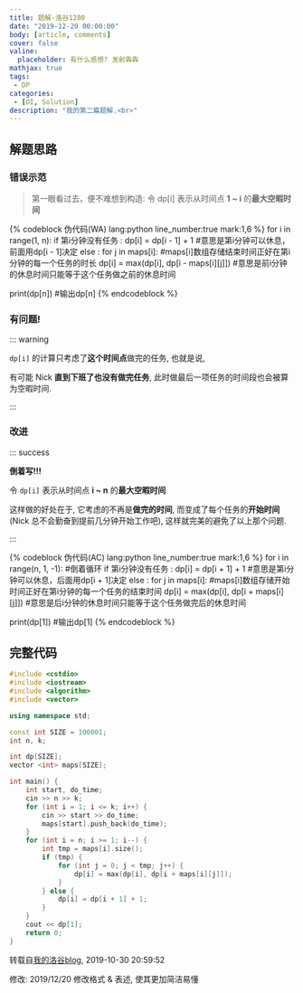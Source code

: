 ```yaml
---
title: 题解-洛谷1280
date: "2019-12-20 00:00:00"
body: [article, comments]
cover: false
valine:
  placeholder: 有什么感想? 发射犇犇
mathjax: true
tags: 
 - DP
categories:
 - [OI, Solution]
description: "我的第二篇题解.<br>"
---
```


## 解题思路

### 错误示范

> 第一眼看过去，便不难想到构造:
> 令 dp[i] 表示从时间点 **1 ~ i** 的**最大空暇时间**

{% codeblock 伪代码(WA) lang:python line_number:true mark:1,6 %}
for i in range(1, n):
  if 第i分钟没有任务 :
      dp[i] = dp[i - 1] + 1 #意思是第i分钟可以休息，前面用dp[i - 1]决定
  else :
      for j in maps[i]: #maps[i]数组存储结束时间正好在第i分钟的每一个任务的时长
			dp[i] = max(dp[i], dp[i - maps[i][j]])
			#意思是前i分钟的休息时间只能等于这个任务做之前的休息时间

print(dp[n]) #输出dp[n]
{% endcodeblock %}

### 有问题!

::: warning

`dp[i]` 的计算只考虑了**这个时间点**做完的任务, 也就是说,

有可能 Nick **直到下班了也没有做完任务**, 此时做最后一项任务的时间段也会被算为空暇时间.

:::

### 改进

::: success

**倒着写!!!**

令 `dp[i]` 表示从时间点 **i ~ n** 的**最大空暇时间**

这样做的好处在于, 它考虑的不再是**做完的时间**, 而变成了每个任务的**开始时间**(Nick 总不会勤奋到提前几分钟开始工作吧), 这样就完美的避免了以上那个问题.

:::

{% codeblock 伪代码(AC) lang:python line_number:true mark:1,6 %}
for i in range(n, 1, -1): #倒着循环
  if 第i分钟没有任务 :
      dp[i] = dp[i + 1] + 1 #意思是第i分钟可以休息，后面用dp[i + 1]决定
  else :
      for j in maps[i]: #maps[i]数组存储开始时间正好在第i分钟的每一个任务的结束时间
			dp[i] = max(dp[i], dp[i + maps[i][j]])
			#意思是后i分钟的休息时间只能等于这个任务做完后的休息时间

print(dp[1]) #输出dp[1]
{% endcodeblock %}

## 完整代码

```cpp
#include <cstdio>
#include <iostream>
#include <algorithm>
#include <vector>

using namespace std;

const int SIZE = 100001;
int n, k;

int dp[SIZE];
vector <int> maps[SIZE];

int main() {
    int start, do_time;
    cin >> n >> k;
    for (int i = 1; i <= k; i++) {
        cin >> start >> do_time;
        maps[start].push_back(do_time);
    }
    for (int i = n; i >= 1; i--) {
        int tmp = maps[i].size();
        if (tmp) {
            for (int j = 0; j < tmp; j++) {
                dp[i] = max(dp[i], dp[i + maps[i][j]]);
            }
        } else {
            dp[i] = dp[i + 1] + 1;
        }
    }
    cout << dp[1];
    return 0;
}
```

转载自<btn>[我的洛谷blog](https://106887.blog.luogu.org/solution-p1280)</btn>, 2019-10-30 20:59:52

修改: 2019/12/20 修改格式 & 表述, 使其更加简洁易懂